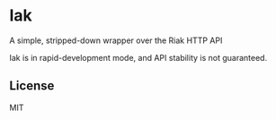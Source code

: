 Iak
===

A simple, stripped-down wrapper over the Riak HTTP API

Iak is in rapid-development mode, and API stability is not guaranteed.


License
---

MIT
